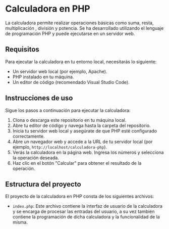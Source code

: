 # Calculadora en PHP

La calculadora permite realizar operaciones básicas como suma, resta, multiplicación , división y potencia. Se ha desarrollado utilizando el lenguaje de programación PHP y puede ejecutarse en un servidor web.

## Requisitos

Para ejecutar la calculadora en tu entorno local, necesitarás lo siguiente:

- Un servidor web local (por ejemplo, Apache).
- PHP instalado en tu máquina.
- Un editor de código (recomendado Visual Studio Code).

## Instrucciones de uso

Sigue los pasos a continuación para ejecutar la calculadora:

1. Clona o descarga este repositorio en tu máquina local.
2. Abre tu editor de código y navega hasta la carpeta del repositorio.
3. Inicia tu servidor web local y asegúrate de que PHP esté configurado correctamente.
4. Abre un navegador web y accede a la URL de tu servidor local (por ejemplo, `http://localhost/calculadora-php`).
5. Verás la calculadora en la página web. Ingresa los números y selecciona la operación deseada.
6. Haz clic en el botón "Calcular" para obtener el resultado de la operación.

## Estructura del proyecto

El proyecto de la calculadora en PHP consta de los siguientes archivos:

- `index.php`: Este archivo contiene la interfaz de usuario de la calculadora y se encarga de procesar las entradas del usuario, a su vez también contiene la programación de dicha calculadora y la funcionalidad de la misma.

  
